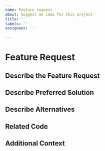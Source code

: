 ```yaml
---
name: Feature request
about: Suggest an idea for this project
title: ''
labels: ''
assignees: ''

---
```


# Feature Request

## Describe the Feature Request

<!-- A clear and concise description of the feature request.
Please include if your feature request is related to a problem. -->

## Describe Preferred Solution

<!-- A clear and concise description of what you want to happen. -->

## Describe Alternatives

<!-- A clear and concise description of any alternative solutions or
features you've considered. -->

## Related Code

<!-- If you can illustrate the bug or feature request with an
example, please provide it here. -->

## Additional Context

<!-- List any other information that is relevant to your issue. Stack traces,
related issues, suggestions on how to add, use case, Stack Overflow links,
forum links, screenshots, OS if applicable, etc. -->
